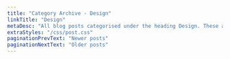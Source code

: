 ```yaml
---
title: "Category Archive - Design"
linkTitle: "Design"
metaDesc: "All blog posts categorised under the heading Design. These are updated on a regular basis so do check back for updates."
extraStyles: "/css/post.css"
paginationPrevText: "Newer posts"
paginationNextText: "Older posts"
---
```

